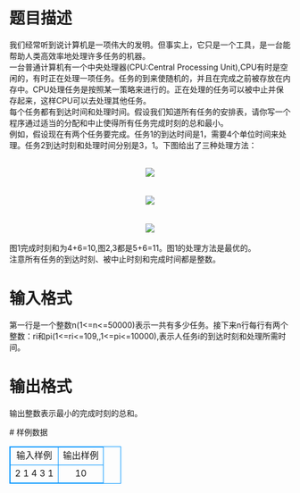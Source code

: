 # 

 
 # 题目描述 
<p>
我们经常听到说计算机是一项伟大的发明。但事实上，它只是一个工具，是一台能帮助人类高效率地处理许多任务的机器。<br>一台普通计算机有一个中央处理器(CPU:Central Processing Unit),CPU有时是空闲的，有时正在处理一项任务。任务的到来使随机的，并且在完成之前被存放在内存中。CPU处理任务是按照某一策略来进行的。正在处理的任务可以被中止并保存起来，这样CPU可以去处理其他任务。<br>每个任务都有到达时间和处理时间。假设我们知道所有任务的安排表，请你写一个程序通过适当的分配和中止使得所有任务完成时刻的总和最小。<br>例如，假设现在有两个任务要完成。任务1的到达时间是1，需要4个单位时间来处理。任务2到达时刻和处理时间分别是3，1。下图给出了三种处理方法：<br><br><center><img src="/source/joyoi/tyvj-2777/img/aHR0cDovL3d3dy5qb3lvaS5jbi9wcm9ibGVtL3R5dmotMjc3Ny9wcm9ibGVtc19pbWFnZXMvMzI5Ny9wZy5naWY=.gif"></img></center><br><br><center><img src="/source/joyoi/tyvj-2777/img/aHR0cDovL3d3dy5qb3lvaS5jbi9wcm9ibGVtL3R5dmotMjc3Ny9wcm9ibGVtc19pbWFnZXMvMzI5Ny9wZzIuZ2lm.gif"></img></center><br><br><center><img src="/source/joyoi/tyvj-2777/img/aHR0cDovL3d3dy5qb3lvaS5jbi9wcm9ibGVtL3R5dmotMjc3Ny9wcm9ibGVtc19pbWFnZXMvMzI5Ny9wZzMuZ2lm.gif"></img></center><br>图1完成时刻和为4+6=10,图2,3都是5+6=11。图1的处理方法是最优的。<br>注意所有任务的到达时刻、被中止时刻和完成时间都是整数。<br></p> 

 
 # 输入格式 
<p>
第一行是一个整数n(1<=n<=50000)表示一共有多少任务。接下来n行每行有两个整数：ri和pi(1<=ri<=109,,1<=pi<=10000),表示人任务i的到达时刻和处理所需时间。</p> 

 
 # 输出格式 
<p>
输出整数表示最小的完成时刻的总和。</p> 
# 样例数据
<style>
        table,table tr th, table tr td { border:1px solid #0094ff; }
        table { width: 200px; min-height: 25px; line-height: 25px; text-align: center; border-collapse: collapse;}   
    </style>
<table>
	<tr>
		<td>输入样例</td>
		<td>输出样例</td>
	</tr>
<tr><td>2
1 4
3 1
</td><td>10</td></tr></table>
